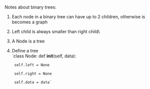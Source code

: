 Notes about binary trees:
1. Each node  in a binary tree can have up to 2 children, otherwise is becomes a graph
2. Left child is always smaller than right child\
3. A Node is a tree
4. Define a tree  
`class Node:
    def __init__(self, data):
   
        self.left = None
   
        self.right = None
   
        self.data = data`
